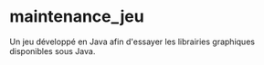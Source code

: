 # maintenance_jeu
Un jeu développé en Java afin d'essayer les librairies graphiques disponibles sous Java.
